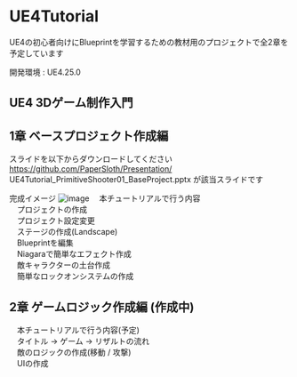 # UE4Tutorial
UE4の初心者向けにBlueprintを学習するための教材用のプロジェクトで全2章を予定しています

開発環境 : UE4.25.0

## UE4 3Dゲーム制作入門 

## 1章 ベースプロジェクト作成編
スライドを以下からダウンロードしてください
https://github.com/PaperSloth/Presentation/
UE4Tutorial_PrimitiveShooter01_BaseProject.pptx が該当スライドです

完成イメージ
![image](https://user-images.githubusercontent.com/8968076/83334484-cedaab80-a2e1-11ea-8cbf-aefb82bba974.png)
　本チュートリアルで行う内容<br>
　プロジェクトの作成<br>
　プロジェクト設定変更<br>
　ステージの作成(Landscape)<br>
　Blueprintを編集<br>
　Niagaraで簡単なエフェクト作成<br>
　敵キャラクターの土台作成<br>
　簡単なロックオンシステムの作成<br>


## 2章 ゲームロジック作成編 (作成中)
　本チュートリアルで行う内容(予定)<br>
　タイトル -> ゲーム -> リザルトの流れ<br>
　敵のロジックの作成(移動 / 攻撃)<br>
　UIの作成<br>
　
